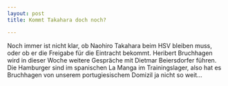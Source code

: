 ```yaml
---
layout: post
title: Kommt Takahara doch noch?

---
```


Noch immer ist nicht klar, ob Naohiro Takahara beim HSV bleiben muss, oder ob er die Freigabe für die Eintracht bekommt. Heribert Bruchhagen wird in dieser Woche weitere Gespräche mit Dietmar Beiersdorfer führen. Die Hamburger sind im spanischen La Manga im Trainingslager, also hat es Bruchhagen von unserem portugiesischem Domizil ja nicht so weit...


